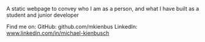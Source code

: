 A static webpage to convey who I am as a person, and what I have built as a student and junior developer

Find me on:
GitHub: github.com/mkienbus
LinkedIn: www.linkedin.com/in/michael-kienbusch